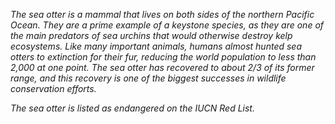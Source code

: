 *The sea otter is a mammal that lives on both sides of the northern Pacific Ocean. They are a prime example of a keystone species, as they are one of the main predators of sea urchins that would otherwise destroy kelp ecosystems. Like many important animals, humans almost hunted sea otters to extinction for their fur, reducing the world population to less than 2,000 at one point. The sea otter has recovered to about 2/3 of its former range, and this recovery is one of the biggest successes in wildlife conservation efforts.*

*The sea otter is listed as endangered on the IUCN Red List.*
